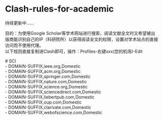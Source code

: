 # Clash-rules-for-academic

持续更新中……<br>

目的：为使用Google Scholar等学术网站进行搜索，阅读文献全文时又希望被出版商能识别自己的IP（科研院所）以获得阅读全文的权限，设置对学术站点的直接访问而不使用代理。<br>
以下规则直接复制进Clash即可，操作：Profiles-右键xxx(您的机场)-Edit<br>

\# SCI<br>
\- DOMAIN-SUFFIX,ieee.org,Domestic<br>
\- DOMAIN-SUFFIX,acm.org,Domestic<br>
\- DOMAIN-SUFFIX,springer.com,Domestic<br>
\- DOMAIN-SUFFIX,nature.com,Domestic<br>
\- DOMAIN-SUFFIX,science.org,Domestic<br>
\- DOMAIN-SUFFIX,sciencedirect.com,Domestic<br>
\- DOMAIN-SUFFIX,liebertpub.com,Domestic<br>
\- DOMAIN-SUFFIX,oup.com,Domestic<br>
\- DOMAIN-SUFFIX,clarivate.com,Domestic<br>
\- DOMAIN-SUFFIX,webofscience.com,Domestic<br>
